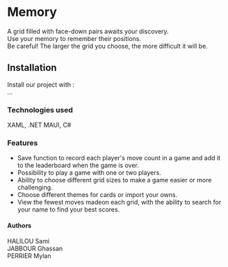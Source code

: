 # Memory

A grid filled with face-down pairs awaits your discovery.<br>
Use your memory to remember their positions.<br>
Be careful! The larger the grid you choose, the more difficult it will be.<br>

## Installation 

Install our project with :<br>
...

### Technologies used

XAML, .NET MAUI, C#

### Features 

- Save function to record each player's move count in a game and add it to the leaderboard when the game is over.<br>
- Possibility to play a game with one or two players.<br>
- Ability to choose different grid sizes to make a game easier or more challenging.<br>
- Choose different themes for cards or import your owns.<br>
- View the fewest moves madeon each grid, with the ability to search for your name to find your best scores.<br>

#### Authors 

HALILOU Sami<br>
JABBOUR Ghassan<br>
PERRIER Mylan<br>